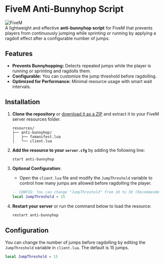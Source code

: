 # FiveM Anti-Bunnyhop Script

![FiveM](https://img.shields.io/badge/FiveM-OfTheForest--Anti--Bunnyhop-blue.svg)  
A lightweight and effective **anti-bunnyhop script** for FiveM that prevents players from continuously jumping while sprinting or running by applying a ragdoll effect after a configurable number of jumps.

## Features
- **Prevents Bunnyhopping:** Detects repeated jumps while the player is running or sprinting and ragdolls them.
- **Configurable:** You can customize the jump threshold before ragdolling.
- **Optimized for Performance:** Minimal resource usage with smart wait intervals.

## Installation

1. **Clone the repository** or [download it as a ZIP](https://github.com/AlexOfTheForest/OfTheForest-AntiBunnyHop/archive/refs/heads/main.zip) and extract it to your FiveM server resources folder.
    ```
    resources/
    ├── anti-bunnyhop/
    │   ├── fxmanifest.lua
    │   └── client.lua
    ```

2. **Add the resource to your `server.cfg`** by adding the following line:
    ```bash
    start anti-bunnyhop
    ```

3. **Optional Configuration**:
    - Open the `client.lua` file and modify the `JumpThreshold` variable to control how many jumps are allowed before ragdolling the player.
    ```lua
    -- CONFIG: You can change "JumpThreshold" from 10 to 30 (Recommended: 15)
    local JumpThreshold = 15
    ```

4. **Restart your server** or run the command below to load the resource:
    ```bash
    restart anti-bunnyhop
    ```

## Configuration

You can change the number of jumps before ragdolling by editing the `JumpThreshold` variable in `client.lua`. The default is 15 jumps.

```lua
local JumpThreshold = 15
